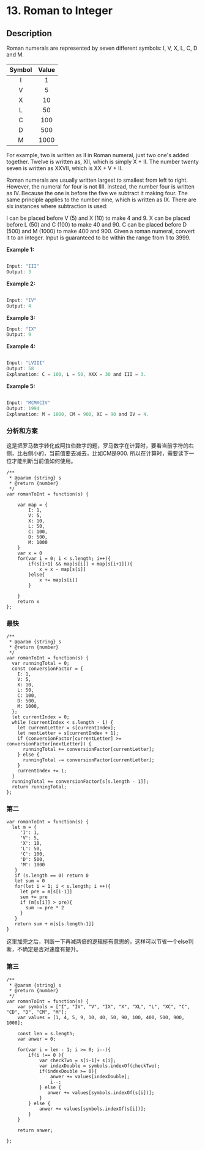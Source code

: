 # 13. Roman to Integer

## Description

Roman numerals are represented by seven different symbols: I, V, X, L, C, D and M.


|Symbol  |     Value|
| :-----:   | :----: |
|I         |    1|
|V         |    5|
|X          |   10|
|L         |    50|
|C         |    100|
|D         |    500|
|M         |    1000|

For example, two is written as II in Roman numeral, just two one's added together. Twelve is written as, XII, which is simply X + II. The number twenty seven is written as XXVII, which is XX + V + II.

Roman numerals are usually written largest to smallest from left to right. However, the numeral for four is not IIII. Instead, the number four is written as IV. Because the one is before the five we subtract it making four. The same principle applies to the number nine, which is written as IX. There are six instances where subtraction is used:

I can be placed before V (5) and X (10) to make 4 and 9. 
X can be placed before L (50) and C (100) to make 40 and 90. 
C can be placed before D (500) and M (1000) to make 400 and 900.
Given a roman numeral, convert it to an integer. Input is guaranteed to be within the range from 1 to 3999.



**Example 1:**

```js

Input: "III"
Output: 3

```

**Example 2:**

```js

Input: "IV"
Output: 4

```

**Example 3:**

```js
Input: "IX"
Output: 9


```

**Example 4:**

```js

Input: "LVIII"
Output: 58
Explanation: C = 100, L = 50, XXX = 30 and III = 3.

```
**Example 5:**

```js

Input: "MCMXCIV"
Output: 1994
Explanation: M = 1000, CM = 900, XC = 90 and IV = 4.

```

### 分析和方案

这是把罗马数字转化成阿拉伯数字的题，罗马数字在计算时，要看当前字符的右侧，比右侧小的，当前值要去减去，比如CM是900.
所以在计算时，需要读下一位才能判断当前值如何使用。

```
/**
 * @param {string} s
 * @return {number}
 */
var romanToInt = function(s) {

    var map = {
        I: 1,
        V: 5,
        X: 10,
        L: 50,
        C: 100,
        D: 500,
        M: 1000
    }
    var x = 0
    for(var i = 0; i < s.length; i++){
        if(s[i+1] && map[s[i]] < map[s[i+1]]){
            x = x - map[s[i]]
        }else{
            x += map[s[i]]
        }
        
    }
    return x
};

```

### 最快

```
/**
 * @param {string} s
 * @return {number}
 */
var romanToInt = function(s) {
  var runningTotal = 0;
  const conversionFactor = {
    I: 1,
    V: 5,
    X: 10,
    L: 50,
    C: 100,
    D: 500,
    M: 1000,
  };
  let currentIndex = 0;
  while (currentIndex < s.length - 1) {
    let currentLetter = s[currentIndex];
    let nextLetter = s[currentIndex + 1];
    if (conversionFactor[currentLetter] >= conversionFactor[nextLetter]) {
      runningTotal += conversionFactor[currentLetter];
    } else {
      runningTotal -= conversionFactor[currentLetter];
    }
    currentIndex += 1;
  }
  runningTotal += conversionFactor[s[s.length - 1]];
  return runningTotal;
};
```

### 第二

```
var romanToInt = function(s) {
  let m = {
     'I': 1,
     'V': 5,
     'X': 10,
     'L': 50,
     'C': 100,
     'D': 500,
     'M': 1000
   }
   if (s.length == 0) return 0
   let sum = 0
   for(let i = 1; i < s.length; i ++){
     let pre = m[s[i-1]]
     sum += pre
     if (m[s[i]] > pre){
       sum -= pre * 2
     }
   }
   return sum + m[s[s.length-1]]
}

```

这里加完之后，判断一下再减两倍的逻辑挺有意思的，这样可以节省一个else判断，不确定是否对速度有提升。


### 第三

```
/**
 * @param {string} s
 * @return {number}
 */
var romanToInt = function(s) {
    var symbols = ["I", "IV", "V", "IX", "X", "XL", "L", "XC", "C", "CD", "D", "CM", "M"];
    var values = [1, 4, 5, 9, 10, 40, 50, 90, 100, 400, 500, 900, 1000];
    
    const len = s.length;
    var anwer = 0;
    
    for(var i = len - 1; i >= 0; i--){
        if(i !== 0 ){
            var checkTwo = s[i-1]+ s[i];
            var indexDouble = symbols.indexOf(checkTwo);
            if(indexDouble >= 0){
                anwer += values[indexDouble];
                i--;
            } else {
               anwer += values[symbols.indexOf(s[i])];  
            }
        } else {
            anwer += values[symbols.indexOf(s[i])];
        }
    }
    
    return anwer;    
    
};

```
